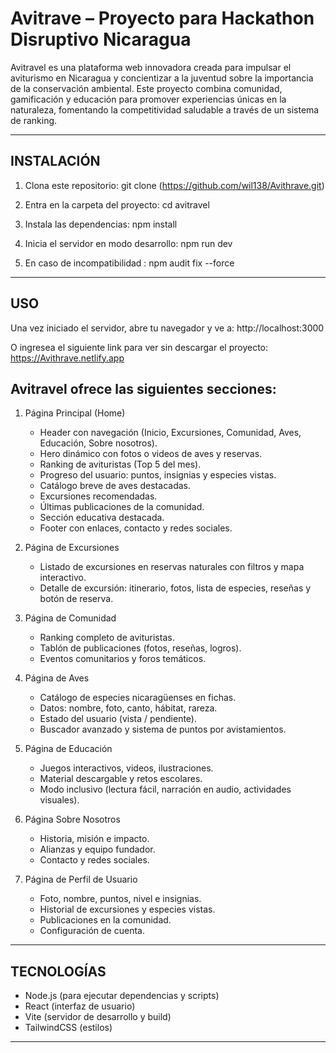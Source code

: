 # Avitrave – Proyecto para Hackathon Disruptivo Nicaragua

Avitravel es una plataforma web innovadora creada para impulsar el aviturismo en Nicaragua y concientizar a la juventud sobre la importancia de la conservación ambiental. 
Este proyecto combina comunidad, gamificación y educación para promover experiencias únicas en la naturaleza, fomentando la competitividad saludable a través de un sistema de ranking.

------------------------------------------------------------

## INSTALACIÓN

1. Clona este repositorio:
   git clone (https://github.com/wil138/Avithrave.git)

2. Entra en la carpeta del proyecto:
   cd avitravel

3. Instala las dependencias:
   npm install

4. Inicia el servidor en modo desarrollo:
   npm run dev

5. En caso de incompatibilidad :
   npm audit fix --force


------------------------------------------------------------

## USO

Una vez iniciado el servidor, abre tu navegador y ve a:
   http://localhost:3000 
   
O ingresea el siguiente link para ver sin descargar el proyecto:
https://Avithrave.netlify.app

## Avitravel ofrece las siguientes secciones:

1. Página Principal (Home)
   - Header con navegación (Inicio, Excursiones, Comunidad, Aves, Educación, Sobre nosotros).
   - Hero dinámico con fotos o videos de aves y reservas.
   - Ranking de avituristas (Top 5 del mes).
   - Progreso del usuario: puntos, insignias y especies vistas.
   - Catálogo breve de aves destacadas.
   - Excursiones recomendadas.
   - Últimas publicaciones de la comunidad.
   - Sección educativa destacada.
   - Footer con enlaces, contacto y redes sociales.

2. Página de Excursiones
   - Listado de excursiones en reservas naturales con filtros y mapa interactivo.
   - Detalle de excursión: itinerario, fotos, lista de especies, reseñas y botón de reserva.

3. Página de Comunidad
   - Ranking completo de avituristas.
   - Tablón de publicaciones (fotos, reseñas, logros).
   - Eventos comunitarios y foros temáticos.

4. Página de Aves
   - Catálogo de especies nicaragüenses en fichas.
   - Datos: nombre, foto, canto, hábitat, rareza.
   - Estado del usuario (vista / pendiente).
   - Buscador avanzado y sistema de puntos por avistamientos.

5. Página de Educación
   - Juegos interactivos, videos, ilustraciones.
   - Material descargable y retos escolares.
   - Modo inclusivo (lectura fácil, narración en audio, actividades visuales).

6. Página Sobre Nosotros
   - Historia, misión e impacto.
   - Alianzas y equipo fundador.
   - Contacto y redes sociales.

7. Página de Perfil de Usuario
   - Foto, nombre, puntos, nivel e insignias.
   - Historial de excursiones y especies vistas.
   - Publicaciones en la comunidad.
   - Configuración de cuenta.

------------------------------------------------------------

## TECNOLOGÍAS

- Node.js (para ejecutar dependencias y scripts)
- React (interfaz de usuario)
- Vite (servidor de desarrollo y build)
- TailwindCSS (estilos)

------------------------------------------------------------
